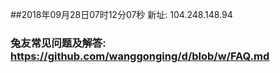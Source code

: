 ##2018年09月28日07时12分07秒 新址: 104.248.148.94
### 兔友常见问题及解答: https://github.com/wanggonging/d/blob/w/FAQ.md
